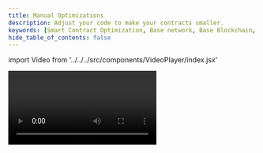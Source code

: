 ```yaml
---
title: Manual Optimizations
description: Adjust your code to make your contracts smaller.
keywords: [Smart Contract Optimization, Base network, Base Blockchain, Blockchain development, Contract Size Reduction, Code Efficiency, Smart Contract Size, Solidity, Manual Optimization]
hide_table_of_contents: false
---
```


import Video from '../../../src/components/VideoPlayer/index.jsx'

<Video videoId='863776975' title='Manual Optimizations' />
